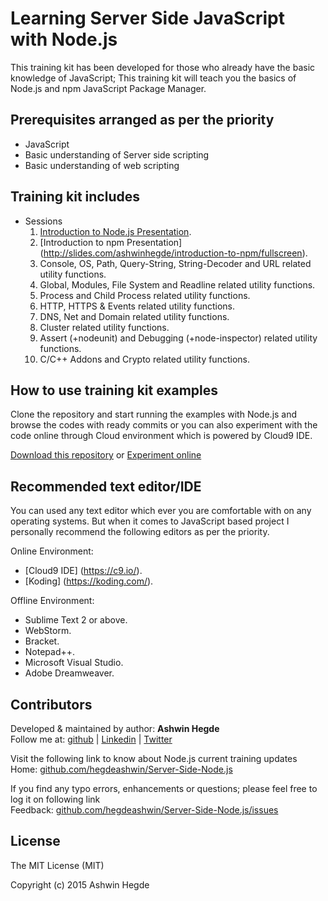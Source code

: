 # Learning Server Side JavaScript with Node.js

This training kit has been developed for those who already have the basic knowledge of JavaScript; This training kit will teach you the basics of Node.js and npm JavaScript Package Manager.

## Prerequisites arranged as per the priority 

* JavaScript
* Basic understanding of Server side scripting
* Basic understanding of web scripting

## Training kit includes

* Sessions
  01. [Introduction to Node.js Presentation](http://slides.com/ashwinhegde/nodejs/fullscreen).
  02. [Introduction to npm Presentation] (http://slides.com/ashwinhegde/introduction-to-npm/fullscreen).
  03. Console, OS, Path, Query-String, String-Decoder and URL related utility functions.
  04. Global, Modules, File System and Readline related utility functions.
  05. Process and Child Process related utility functions.
  06. HTTP, HTTPS & Events related utility functions.
  07. DNS, Net and Domain related utility functions.
  08. Cluster related utility functions.
  09. Assert (+nodeunit) and Debugging (+node-inspector) related utility functions.
  10. C/C++ Addons and Crypto related utility functions.

## How to use training kit examples

Clone the repository and start running the examples with Node.js and browse the codes with ready commits or 
you can also experiment with the code online through Cloud environment which is powered by Cloud9 IDE.

<a href="//github.com/hegdeashwin/Server-Side-Node.js/archive/master.zip" target="_blank">Download this repository</a> or <a href="//c9.io/hegdeashwin/Server-side-nodejs" target="_blank">Experiment online</a>

## Recommended text editor/IDE

You can used any text editor which ever you are comfortable with on any operating systems.
But when it comes to JavaScript based project I personally recommend the following editors
as per the priority.

Online Environment:
* [Cloud9 IDE] (https://c9.io/).
* [Koding] (https://koding.com/).

Offline Environment:
* Sublime Text 2 or above.
* WebStorm.
* Bracket.
* Notepad++.
* Microsoft Visual Studio.
* Adobe Dreamweaver.

## Contributors

Developed &amp; maintained by author: <b>Ashwin Hegde</b><br>
Follow me at: <a href="//github.com/hegdeashwin" target="_blank">github</a> | <a href="//in.linkedin.com/in/hegdeashwin" target="_blank">Linkedin</a> | <a href="//twitter.com/hegdeashwin3" target="_blank">Twitter</a>

Visit the following link to know about Node.js current training updates<br>
Home: <a href="//github.com/hegdeashwin/Server-Side-Node.js" target="_blank">github.com/hegdeashwin/Server-Side-Node.js</a>
  
If you find any typo errors, enhancements or questions; please feel free to log it on following link<br>
Feedback: <a href="//github.com/hegdeashwin/Server-Side-Node.js/issues" target="_blank">github.com/hegdeashwin/Server-Side-Node.js/issues</a>

## License

The MIT License (MIT)

Copyright (c) 2015 Ashwin Hegde
